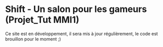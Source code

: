 # Shift - Un salon pour les gameurs (Projet_Tut MMI1)
Ce site est en développement, il sera mis à jour régulièrement, le code est brouillon pour le moment ;)
